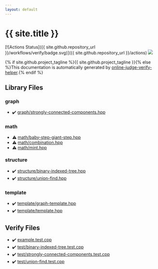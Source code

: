 ```yaml
---
layout: default
---
```


<!-- mathjax config similar to math.stackexchange -->
<script type="text/javascript" async
  src="https://cdnjs.cloudflare.com/ajax/libs/mathjax/2.7.5/MathJax.js?config=TeX-MML-AM_CHTML">
</script>
<script type="text/x-mathjax-config">
  MathJax.Hub.Config({
    TeX: { equationNumbers: { autoNumber: "AMS" }},
    tex2jax: {
      inlineMath: [ ['$','$'] ],
      processEscapes: true
    },
    "HTML-CSS": { matchFontHeight: false },
    displayAlign: "left",
    displayIndent: "2em"
  });
</script>

<script type="text/javascript" src="https://cdnjs.cloudflare.com/ajax/libs/jquery/3.4.1/jquery.min.js"></script>
<script src="https://cdn.jsdelivr.net/npm/jquery-balloon-js@1.1.2/jquery.balloon.min.js" integrity="sha256-ZEYs9VrgAeNuPvs15E39OsyOJaIkXEEt10fzxJ20+2I=" crossorigin="anonymous"></script>
<script type="text/javascript" src="assets/js/copy-button.js"></script>
<link rel="stylesheet" href="assets/css/copy-button.css" />


# {{ site.title }}

[![Actions Status]({{ site.github.repository_url }}/workflows/verify/badge.svg)]({{ site.github.repository_url }}/actions)
<a href="{{ site.github.repository_url }}"><img src="https://img.shields.io/github/last-commit/{{ site.github.owner_name }}/{{ site.github.repository_name }}" /></a>

{% if site.github.project_tagline %}{{ site.github.project_tagline }}{% else %}This documentation is automatically generated by <a href="https://github.com/kmyk/online-judge-verify-helper">online-judge-verify-helper</a>.{% endif %}

## Library Files

<div id="f8b0b924ebd7046dbfa85a856e4682c8"></div>

### graph

* :heavy_check_mark: <a href="library/graph/strongly-connected-components.hpp.html">graph/strongly-connected-components.hpp</a>


<div id="7e676e9e663beb40fd133f5ee24487c2"></div>

### math

* :warning: <a href="library/math/baby-step-giant-step.hpp.html">math/baby-step-giant-step.hpp</a>
* :warning: <a href="library/math/combination.hpp.html">math/combination.hpp</a>
* :warning: <a href="library/math/mint.hpp.html">math/mint.hpp</a>


<div id="07414f4e15ca943e6cde032dec85d92f"></div>

### structure

* :heavy_check_mark: <a href="library/structure/binary-indexed-tree.hpp.html">structure/binary-indexed-tree.hpp</a>
* :heavy_check_mark: <a href="library/structure/union-find.hpp.html">structure/union-find.hpp</a>


<div id="66f6181bcb4cff4cd38fbc804a036db6"></div>

### template

* :heavy_check_mark: <a href="library/template/graph-template.hpp.html">template/graph-template.hpp</a>
* :heavy_check_mark: <a href="library/template/template.hpp.html">template/template.hpp</a>


## Verify Files

* :heavy_check_mark: <a href="verify/example.test.cpp.html">example.test.cpp</a>
* :heavy_check_mark: <a href="verify/test/binary-indexed-tree.test.cpp.html">test/binary-indexed-tree.test.cpp</a>
* :heavy_check_mark: <a href="verify/test/strongly-connected-components.test.cpp.html">test/strongly-connected-components.test.cpp</a>
* :heavy_check_mark: <a href="verify/test/union-find.test.cpp.html">test/union-find.test.cpp</a>


